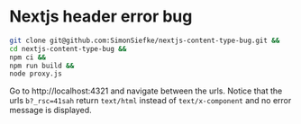 # Nextjs header error bug

```sh
git clone git@github.com:SimonSiefke/nextjs-content-type-bug.git &&
cd nextjs-content-type-bug &&
npm ci &&
npm run build &&
node proxy.js
```

Go to http://localhost:4321 and navigate between the urls. Notice that the urls `b?_rsc=41sah` return `text/html` instead of `text/x-component` and no error message is displayed.
